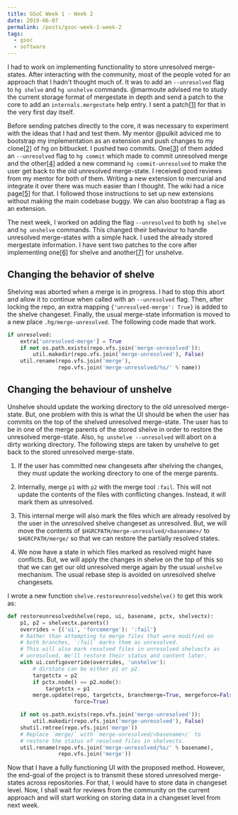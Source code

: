 ```yaml
---
title: GSoC Week 1 - Week 2
date: 2019-06-07
permalink: /posts/gsoc-week-1-week-2
tags:
  - gsoc
  - software
---
```


I had to work on implementing functionality to store unresolved merge-states. After interacting with the community, most of the people voted for an approach that I hadn't thought much of. It was to add an `--unresolved` flag to `hg shelve` and `hg unshelve` commands. @marmoute advised me to study the current storage format of mergestate in depth and send a patch to the core to add an `internals.mergestate` help entry. I sent a patch[[1]](https://phab.mercurial-scm.org/D6448) for that in the very first day itself.

Before sending patches directly to the core, it was necessary to experiment with the ideas that I had and test them. My mentor @pulkit adviced me to bootstrap my implementation as an extension and push changes to my clone[[2]](https://bitbucket.org/navaneethsuresh/hg/src/default/) of hg on bitbucket. I pushed two commits. One[[3]](https://bitbucket.org/navaneethsuresh/hg/commits/5a4358258d60ab26bf9863b99ca6bf4c33dd8c31) of them added an `--unresolved` flag to `hg commit` which made to commit unresolved merge and the other[[4]](https://bitbucket.org/navaneethsuresh/hg/commits/650d3ac7328a4f88ef005aacce8ef2d261fa820f) added a new command `hg commit-unresolved` to make the user get back to the old unresolved merge-state. I received good reviews from my mentor for both of them. Writing a new extension to mercurial and integrate it over there was much easier than I thought. The wiki had a nice page[[5]](https://www.mercurial-scm.org/wiki/WritingExtensions) for that. I followed those instructions to set up new extensions without making the main codebase buggy. We can also bootstrap a flag as an extension.

The next week, I worked on adding the flag `--unresolved` to both `hg shelve` and `hg unshelve` commands. This changed their behaviour to handle unresolved merge-states with a simple hack. I used the already stored mergestate information. I have sent two patches to the core after implementing one[[6]](https://phab.mercurial-scm.org/D6478) for shelve and another[[7]](https://phab.mercurial-scm.org/D6479) for unshelve.

## Changing the behavior of shelve
Shelving was aborted when a merge is in progress. I had to stop this abort and allow it to continue when called with an `--unresolved` flag. Then, after locking the repo, an extra mapping `{'unresolved-merge': True}` is added to the shelve changeset. Finally, the usual merge-state information is moved to a new place `.hg/merge-unresolved`. The following code made that work.
```python
if unresolved:
    extra['unresolved-merge'] = True
    if not os.path.exists(repo.vfs.join('merge-unresolved')):
        util.makedir(repo.vfs.join('merge-unresolved'), False)
    util.rename(repo.vfs.join('merge'),
                repo.vfs.join('merge-unresolved/%s/' % name))
```

## Changing the behaviour of unshelve
Unshelve should update the working directory to the old unresolved merge-state. But, one problem with this is what the UI should be when the user has commits on the top of the shelved unresolved merge-state. The user has to be in one of the merge parents of the stored shelve in order to restore the unresolved merge-state. Also, `hg unshelve --unresolved` will abort on a dirty working directory. The following steps are taken by unshelve to get back to the stored unresolved merge-state.

1. If the user has committed new changesets after shelving the changes, they must update the working directory to one of the merge parents.

2. Internally, merge `p1` with `p2` with the merge tool `:fail`. This will not update the contents of the files with conflicting changes. Instead, it will mark them as unresolved.

3. This internal merge will also mark the files which are already resolved by the user in the unresolved shelve changeset as unresolved. But, we will move the contents of `$HGRCPATH/merge-unresolved/<basename>/` to `$HGRCPATH/merge/` so that we can restore the partially resolved states.

4. We now have a state in which files marked as resolved might have conflicts. But, we will apply the changes in shelve on the top of this so that we can get our old unresolved merge again by the usual `unshelve` mechanism. The usual rebase step is avoided on unresolved shelve changesets.

I wrote a new function `shelve.restoreunresolvedshelve()` to get this work as:
```python
def restoreunresolvedshelve(repo, ui, basename, pctx, shelvectx):
    p1, p2 = shelvectx.parents()
    overrides = {('ui', 'forcemerge'): ':fail'}
    # Rather than attempting to merge files that were modified on
    # both branches, `:fail` marks them as unresolved.
    # This will also mark resolved files in unresolved shelvectx as
    # unresolved. We'll restore their status and content later.
    with ui.configoverride(overrides, 'unshelve'):
        # dirstate can be either p1 or p2.
        targetctx = p2
        if pctx.node() == p2.node():
            targetctx = p1
        merge.update(repo, targetctx, branchmerge=True, mergeforce=False,
                     force=True)

    if not os.path.exists(repo.vfs.join('merge-unresolved')):
        util.makedir(repo.vfs.join('merge-unresolved'), False)
    shutil.rmtree(repo.vfs.join('merge'))
    # Replace `merge/` with `merge-unresolved/<basename>/` to
    # restore the status of resolved files in shelvectx.
    util.rename(repo.vfs.join('merge-unresolved/%s/' % basename),
                repo.vfs.join('merge'))
```

Now that I have a fully functioning UI with the proposed method. However, the end-goal of the project is to transmit these stored unresolved merge-states across repositories. For that, I would have to store data in changeset level. Now, I shall wait for reviews from the community on the current approach and will start working on storing data in a changeset level from next week.
